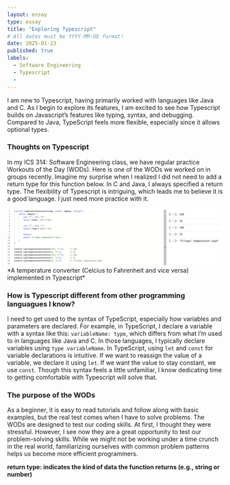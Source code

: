 ```yaml
---
layout: essay
type: essay
title: "Exploring Typescript"
# All dates must be YYYY-MM-DD format!
date: 2025-01-23
published: true
labels:
  - Software Engineering
  - Typescript
  - 
---
```


I am new to Typescript, having primarily worked with languages like Java and C. As I begin to explore its features, I am excited to see how Typescript builds on Javascript’s features like typing, syntax, and debugging. Compared to Java, TypeScript feels more flexible, especially since it allows optional types. 

### Thoughts on Typescript
In my ICS 314: Software Engineering class, we have regular practice Workouts of the Day (WODs). Here is one of the WODs we worked on in groups recently. Imagine my surprise when I realized I did not need to add a return type for this function below. In C and Java, I always specified a return type. The flexibility of Typescript is intriguing, which leads me to believe it is a good language. I just need more practice with it. 

<div class="text-center p-4">
  <img width="2000px" src="../img/temp-converter.png" class="img-thumbnail" alt="A program that converts temperatures (Celcius to Fahrenheit and vice versa)" >
</div>
*A temperature converter (Celcius to Fahrenheit and vice versa) implemented in Typescript*

### How is Typescript different from other programming languagues I know?
I need to get used to the syntax of TypeScript, especially how variables and parameters are declared. For example, in TypeScript, I declare a variable with a syntax like this: `variableName: type`, which differs from what I’m used to in languages like Java and C. In those languages, I typically declare variables using `type variableName`. In TypeScript, using `let` and `const` for variable declarations is intuitive. If we want to reassign the value of a variable, we declare it using `let`. If we want the value to stay constant, we use `const`. Though this syntax feels a little unfamiliar, I know dedicating time to getting comfortable with Typescript will solve that. 

### The purpose of the WODs
As a beginner, it is easy to read tutorials and follow along with basic examples, but the real test comes when I have to solve problems. The WODs are designed to test our coding skills. At first, I thought they were stressful. However, I see now they are a great opportunity to test our problem-solving skills. While we might not be working under a time crunch in the real world, familiarizing ourselves with common problem patterns helps us become more efficient programmers. 

**return type: indicates the kind of data the function returns (e.g., string or number)**
